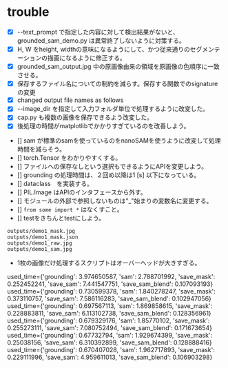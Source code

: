 # trouble
- [x] --text_prompt で指定した内容に対して検出結果がないと、grounded_sam_demo.py は異常終了しないように対策する。
- [x] H, W をheight, widthの意味になるようにして、かつ従来通りのセグメンテーションの描画になるように修正する。
- [x] grounded_sam_output.jpg 中の原画像由来の領域を原画像の色順序に一致させる。
- [x] 保存するファイル名についての制約を減らす。保存する関数でのsignature の変更
- [x] changed output file names as follows
- [x] --image_dir を指定して入力フォルダ単位で処理するように改変した。
- [x] cap.py も複数の画像を保存できるよう改変した。
- [x] 後処理の時間がmatplotlibでかかりすぎているのを改善しよう。
- [] sam が標準のsamを使っているのをnanoSAMを使うように改変して処理時間を減らそう。
- [] torch.Tensor をわかりやすくする。
- [] ファイルへの保存なしという選択もできるようにAPIを変更しよう。
- [] grounding の処理時間は、２回め以降は1 [s] 以下になっている。
- [] dataclass　を実装する。
- [] PIL.Image はAPIのインタフェースから外す。
- [] モジュールの外部で参照しないものは"_"始まりの変数名に変更する。
- [] `from some import *` はなくすこと。
- [] testをきちんとtestにしよう。
```commandline
outputs/demo1_mask.jpg
outputs/demo1_mask.json
outputs/demo1_raw.jpg
outputs/demo1_sam.jpg
```

- 1枚の画像だけ処理するスクリプトはオーバーヘッドが大きすぎる。


used_time={'grounding': 3.974650587, 'sam': 2.788701992, 'save_mask': 0.252452241, 'save_sam': 7.441547751, 'save_sam_blend': 0.107093193}
used_time={'grounding': 0.730599378, 'sam': 1.840278247, 'save_mask': 0.373110757, 'save_sam': 7.586116283, 'save_sam_blend': 0.102947056}
used_time={'grounding': 0.697567113, 'sam': 1.869858615, 'save_mask': 0.228883811, 'save_sam': 6.113102738, 'save_sam_blend': 0.128356961}
used_time={'grounding': 0.679329176, 'sam': 1.85770102, 'save_mask': 0.255273111, 'save_sam': 7.080752494, 'save_sam_blend': 0.171673654}
used_time={'grounding': 0.67732794, 'sam': 1.929674399, 'save_mask': 0.25038156, 'save_sam': 6.310392899, 'save_sam_blend': 0.128888416}
used_time={'grounding': 0.670407028, 'sam': 1.962717893, 'save_mask': 0.229111996, 'save_sam': 4.959611013, 'save_sam_blend': 0.106903298}

